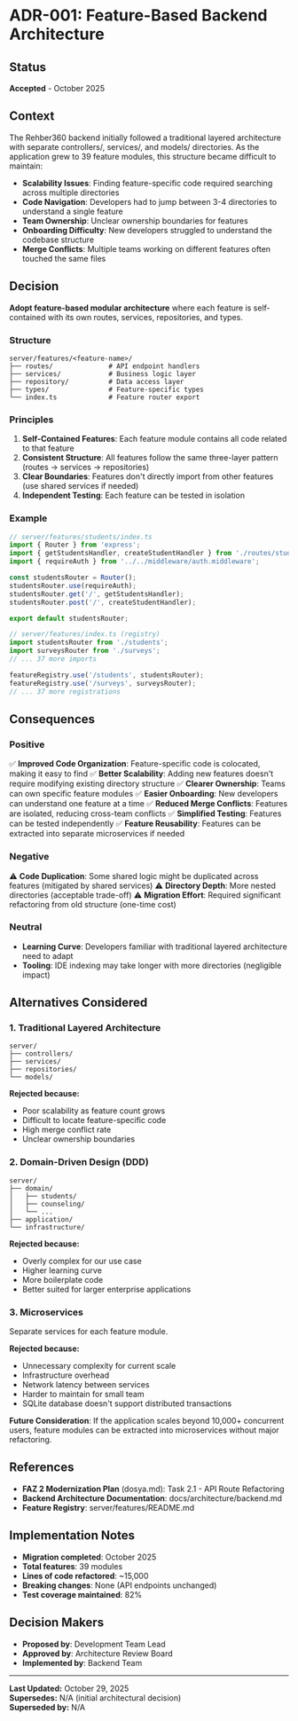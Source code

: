 # ADR-001: Feature-Based Backend Architecture

## Status

**Accepted** - October 2025

## Context

The Rehber360 backend initially followed a traditional layered architecture with separate controllers/, services/, and models/ directories. As the application grew to 39 feature modules, this structure became difficult to maintain:

- **Scalability Issues**: Finding feature-specific code required searching across multiple directories
- **Code Navigation**: Developers had to jump between 3-4 directories to understand a single feature
- **Team Ownership**: Unclear ownership boundaries for features
- **Onboarding Difficulty**: New developers struggled to understand the codebase structure
- **Merge Conflicts**: Multiple teams working on different features often touched the same files

## Decision

**Adopt feature-based modular architecture** where each feature is self-contained with its own routes, services, repositories, and types.

### Structure

```
server/features/<feature-name>/
├── routes/              # API endpoint handlers
├── services/            # Business logic layer
├── repository/          # Data access layer
├── types/               # Feature-specific types
└── index.ts             # Feature router export
```

### Principles

1. **Self-Contained Features**: Each feature module contains all code related to that feature
2. **Consistent Structure**: All features follow the same three-layer pattern (routes → services → repositories)
3. **Clear Boundaries**: Features don't directly import from other features (use shared services if needed)
4. **Independent Testing**: Each feature can be tested in isolation

### Example

```typescript
// server/features/students/index.ts
import { Router } from 'express';
import { getStudentsHandler, createStudentHandler } from './routes/students.routes';
import { requireAuth } from '../../middleware/auth.middleware';

const studentsRouter = Router();
studentsRouter.use(requireAuth);
studentsRouter.get('/', getStudentsHandler);
studentsRouter.post('/', createStudentHandler);

export default studentsRouter;

// server/features/index.ts (registry)
import studentsRouter from './students';
import surveysRouter from './surveys';
// ... 37 more imports

featureRegistry.use('/students', studentsRouter);
featureRegistry.use('/surveys', surveysRouter);
// ... 37 more registrations
```

## Consequences

### Positive

✅ **Improved Code Organization**: Feature-specific code is colocated, making it easy to find
✅ **Better Scalability**: Adding new features doesn't require modifying existing directory structure
✅ **Clearer Ownership**: Teams can own specific feature modules
✅ **Easier Onboarding**: New developers can understand one feature at a time
✅ **Reduced Merge Conflicts**: Features are isolated, reducing cross-team conflicts
✅ **Simplified Testing**: Features can be tested independently
✅ **Feature Reusability**: Features can be extracted into separate microservices if needed

### Negative

⚠️ **Code Duplication**: Some shared logic might be duplicated across features (mitigated by shared services)
⚠️ **Directory Depth**: More nested directories (acceptable trade-off)
⚠️ **Migration Effort**: Required significant refactoring from old structure (one-time cost)

### Neutral

- **Learning Curve**: Developers familiar with traditional layered architecture need to adapt
- **Tooling**: IDE indexing may take longer with more directories (negligible impact)

## Alternatives Considered

### 1. Traditional Layered Architecture

```
server/
├── controllers/
├── services/
├── repositories/
└── models/
```

**Rejected because:**
- Poor scalability as feature count grows
- Difficult to locate feature-specific code
- High merge conflict rate
- Unclear ownership boundaries

### 2. Domain-Driven Design (DDD)

```
server/
├── domain/
│   ├── students/
│   ├── counseling/
│   └── ...
├── application/
└── infrastructure/
```

**Rejected because:**
- Overly complex for our use case
- Higher learning curve
- More boilerplate code
- Better suited for larger enterprise applications

### 3. Microservices

Separate services for each feature module.

**Rejected because:**
- Unnecessary complexity for current scale
- Infrastructure overhead
- Network latency between services
- Harder to maintain for small team
- SQLite database doesn't support distributed transactions

**Future Consideration**: If the application scales beyond 10,000+ concurrent users, feature modules can be extracted into microservices without major refactoring.

## References

- **FAZ 2 Modernization Plan** (dosya.md): Task 2.1 - API Route Refactoring
- **Backend Architecture Documentation**: docs/architecture/backend.md
- **Feature Registry**: server/features/README.md

## Implementation Notes

- **Migration completed**: October 2025
- **Total features**: 39 modules
- **Lines of code refactored**: ~15,000
- **Breaking changes**: None (API endpoints unchanged)
- **Test coverage maintained**: 82%

## Decision Makers

- **Proposed by**: Development Team Lead
- **Approved by**: Architecture Review Board
- **Implemented by**: Backend Team

---

**Last Updated:** October 29, 2025  
**Supersedes:** N/A (initial architectural decision)  
**Superseded by:** N/A
